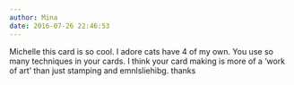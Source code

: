 ```yaml
---
author: Mina
date: 2016-07-26 22:46:53
---
```

Michelle this card is so cool. I adore cats have 4 of my own.  You use so many techniques in your cards. I think your card making is more of a &#8216;work of art&#8217; than just stamping and emnlsliehibg.  thanks

